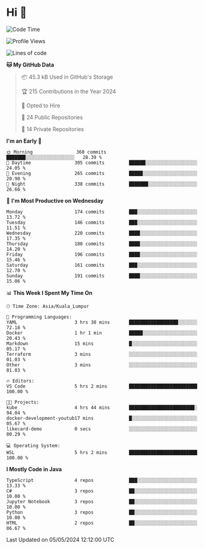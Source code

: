 <h1>Hi 👋</h1>

<!--START_SECTION:waka-->
![Code Time](http://img.shields.io/badge/Code%20Time-503%20hrs%2048%20mins-blue)

![Profile Views](http://img.shields.io/badge/Profile%20Views-0-blue)

![Lines of code](https://img.shields.io/badge/From%20Hello%20World%20I%27ve%20Written-1.2%20million%20lines%20of%20code-blue)

**🐱 My GitHub Data** 

> 📦 45.3 kB Used in GitHub's Storage 
 > 
> 🏆 215 Contributions in the Year 2024
 > 
> 💼 Opted to Hire
 > 
> 📜 24 Public Repositories 
 > 
> 🔑 14 Private Repositories 
 > 
**I'm an Early 🐤** 

```text
🌞 Morning                360 commits         ███████░░░░░░░░░░░░░░░░░░   28.39 % 
🌆 Daytime                305 commits         ██████░░░░░░░░░░░░░░░░░░░   24.05 % 
🌃 Evening                265 commits         █████░░░░░░░░░░░░░░░░░░░░   20.90 % 
🌙 Night                  338 commits         ███████░░░░░░░░░░░░░░░░░░   26.66 % 
```
📅 **I'm Most Productive on Wednesday** 

```text
Monday                   174 commits         ███░░░░░░░░░░░░░░░░░░░░░░   13.72 % 
Tuesday                  146 commits         ███░░░░░░░░░░░░░░░░░░░░░░   11.51 % 
Wednesday                220 commits         ████░░░░░░░░░░░░░░░░░░░░░   17.35 % 
Thursday                 180 commits         ████░░░░░░░░░░░░░░░░░░░░░   14.20 % 
Friday                   196 commits         ████░░░░░░░░░░░░░░░░░░░░░   15.46 % 
Saturday                 161 commits         ███░░░░░░░░░░░░░░░░░░░░░░   12.70 % 
Sunday                   191 commits         ████░░░░░░░░░░░░░░░░░░░░░   15.06 % 
```


📊 **This Week I Spent My Time On** 

```text
🕑︎ Time Zone: Asia/Kuala_Lumpur

💬 Programming Languages: 
YAML                     3 hrs 38 mins       ██████████████████░░░░░░░   72.18 % 
Docker                   1 hr 1 min          █████░░░░░░░░░░░░░░░░░░░░   20.43 % 
Markdown                 15 mins             █░░░░░░░░░░░░░░░░░░░░░░░░   05.17 % 
Terraform                3 mins              ░░░░░░░░░░░░░░░░░░░░░░░░░   01.03 % 
Other                    3 mins              ░░░░░░░░░░░░░░░░░░░░░░░░░   01.03 % 

🔥 Editors: 
VS Code                  5 hrs 2 mins        █████████████████████████   100.00 % 

🐱‍💻 Projects: 
kube                     4 hrs 44 mins       ████████████████████████░   94.04 % 
docker-development-youtub17 mins             █░░░░░░░░░░░░░░░░░░░░░░░░   05.67 % 
likecard-demo            0 secs              ░░░░░░░░░░░░░░░░░░░░░░░░░   00.29 % 

💻 Operating System: 
WSL                      5 hrs 2 mins        █████████████████████████   100.00 % 
```

**I Mostly Code in Java** 

```text
TypeScript               4 repos             ███░░░░░░░░░░░░░░░░░░░░░░   13.33 % 
C#                       3 repos             ██░░░░░░░░░░░░░░░░░░░░░░░   10.00 % 
Jupyter Notebook         3 repos             ██░░░░░░░░░░░░░░░░░░░░░░░   10.00 % 
Python                   3 repos             ██░░░░░░░░░░░░░░░░░░░░░░░   10.00 % 
HTML                     2 repos             ██░░░░░░░░░░░░░░░░░░░░░░░   06.67 % 
```




 Last Updated on 05/05/2024 12:12:00 UTC
<!--END_SECTION:waka-->
